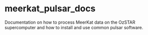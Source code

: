 # meerkat_pulsar_docs
Documentation on how to process MeerKat data on the OzSTAR supercomputer and how to install and use common pulsar software.
